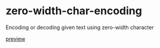 # zero-width-char-encoding
Encoding or decoding given text using zero-width character

[preview](https://azuresoar.github.io/zero-width-char-encoding/zero_width_char_encoding/dist/index.html)
